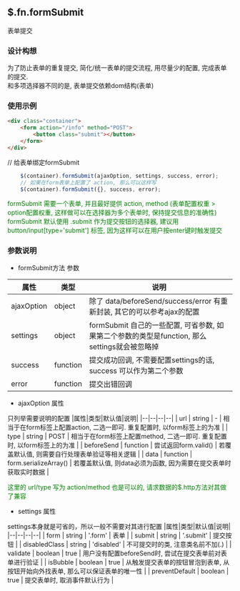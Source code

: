 ## $.fn.formSubmit
表单提交

### 设计构想
为了防止表单的重复提交, 简化/统一表单的提交流程, 用尽量少的配置, 完成表单的提交.   
和多项选择器不同的是, 表单提交依赖dom结构(表单)

### 使用示例

``` html
<div class="container">
    <form action="/info" method="POST">
        <button class="submit"></button>
    </form>
</div>
```
// 给表单绑定formSubmit
``` js
    $(container).formSubmit(ajaxOption, settings, success, error);
    // 如果在form表单上配置了 action, 那么可以这样写
    $(container).formSubmit({}, success, error);
```
<font color="green">
formSubmit 需要一个表单, 并且最好提供 action, method (表单配置权重 > option配置权重, 这样做可以在选择器为多个表单时, 保持提交信息的准确性)
</font>
<font color="green">
formSubmit 默认使用 .submit 作为提交按钮的选择器, 建议用 button/input[type='submit'] 标签, 因为这样可以在用户按enter键时触发提交
</font>

### 参数说明
- formSubmit方法 参数

|属性|类型|说明|
|--|--|--|
| ajaxOption | object | 除了 data/beforeSend/success/error 有重新封装, 其它的可以参考ajax的配置 |
| settings | object | formSubmit 自己的一些配置, 可省参数, 如果第二个参数的类型是function, 那么settings就会被忽略掉 |
| success | function | 提交成功回调, 不需要配置settings的话, success 可以作为第二个参数 |
| error | function | 提交出错回调 |

- ajaxOption 属性 

只列举需要说明的配置
|属性|类型|默认值|说明|
|--|--|--|--|
| url | string | - | 相当于在form标签上配置action, 二选一即可. 重复配置时, 以form标签上的为准 |
| type | string | POST | 相当于在form标签上配置method, 二选一即可. 重复配置时, 以form标签上的为准 |
| beforeSend | function | 尝试返回form.valid() | 若覆盖默认值, 则需要自行处理表单验证等相关逻辑 |
| data | function | form.serializeArray() | 若覆盖默认值, 则data必须为函数, 因为需要在提交表单时获取实时数据 |

<font color="green"> 这里的 url/type 写为 action/method 也是可以的, 请求数据的$.http方法对其做了兼容</font>
- settings 属性

settings本身就是可省的，所以一般不需要对其进行配置
|属性|类型|默认值|说明|
|--|--|--|--|
| form | string | '.form' | 表单 |
| submit | string | '.submit' | 提交按钮 |
| disabledClass | string | 'disabled' | 不可提交时的类, 注意类名前不加(.) |
| validate | boolean | true | 用户没有配置beforeSend时, 尝试在提交表单前对表单进行验证 |
| isBubble | boolean | true | 从触发提交表单的按钮冒泡到表单, 从按钮开始向外找表单, 那么可以保证表单的唯一性 |
| preventDefault | boolean | true | 提交表单时, 取消事件默认行为 |
